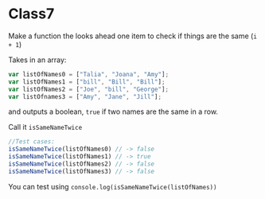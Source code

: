 # Class7
Make a function the looks ahead one item to check if things are the same (`i + 1`)

Takes in an array:
```javascript
var listOfNames0 = ["Talia", "Joana", "Amy"];
var listOfNames1 = ["bill", "Bill", "Bill"];
var listOfNames2 = ["Joe", "bill", "George"];
var listOfnames3 = ["Amy", "Jane", "Jill"];
```

and outputs a boolean, `true` if two names are the same in a row.

Call it `isSameNameTwice`

```javascript
//Test cases:
isSameNameTwice(listOfNames0) // -> false
isSameNameTwice(listOfNames1) // -> true
isSameNameTwice(listOfNames2) // -> false
isSameNameTwice(listOfNames3) // -> false
```

You can test using `console.log(isSameNameTwice(listOfNames))`
